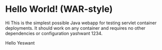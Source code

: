 Hello World! (WAR-style)
===============

Hi This is the simplest possible Java webapp for testing servlet container deployments.  It should work on any container and requires no other dependencies or configuration yashwant 1234.

Hello Yeswant
